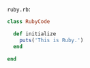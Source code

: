 <!-- >>>>>> BEGIN GENERATED FILE (include): SOURCE C:/Users/Burdette/Documents/GitHub/markdown_helper/test/include/templates/ruby_ruby.md -->
<!-- >>>>>> BEGIN INCLUDED FILE (ruby): SOURCE C:/Users/Burdette/Documents/GitHub/markdown_helper/test/include/includes/ruby.rb -->
```ruby.rb```:
```ruby
class RubyCode

  def initialize
    puts('This is Ruby.')
  end

end
```
<!-- <<<<<< END INCLUDED FILE (ruby): SOURCE C:/Users/Burdette/Documents/GitHub/markdown_helper/test/include/includes/ruby.rb -->
<!-- <<<<<< END GENERATED FILE (include): SOURCE C:/Users/Burdette/Documents/GitHub/markdown_helper/test/include/templates/ruby_ruby.md -->
